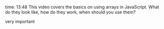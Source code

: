 time: 13:48
This video covers the basics on using arrays in JavaScript. What do they look like, how do they work, when should you use them?


very important
